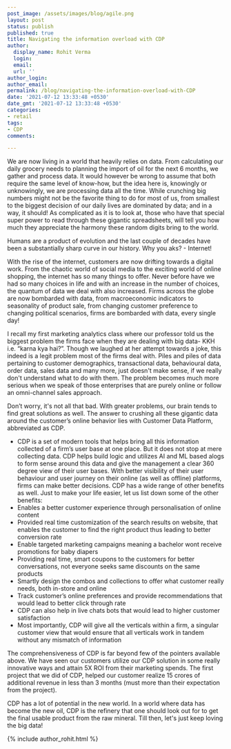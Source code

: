 ```yaml
---
post_image: /assets/images/blog/agile.png
layout: post
status: publish
published: true
title: Navigating the information overload with CDP
author: 
  display_name: Rohit Verma
  login: 
  email: 
  url: ''
author_login: 
author_email: 
permalink: /blog/navigating-the-information-overload-with-CDP
date: '2021-07-12 13:33:48 +0530'
date_gmt: '2021-07-12 13:33:48 +0530'
categories:
- retail
tags:
- CDP
comments:

---
```

We are now living in a world that heavily relies on data. From calculating our daily grocery needs to planning the import of oil for the next 6 months, we gather and process data. It would however be wrong to assume that both require the same level of know-how, but the idea here is, knowingly or unknowingly, we are processing data all the time. While crunching big numbers might not be the favorite thing to do for most of us, from smallest to the biggest decision of our daily lives are dominated by data; and in a way, it should! As complicated as it is to look at, those who have that special super power to read through these gigantic spreadsheets, will tell you how much they appreciate the harmony these random digits bring to the world.   

Humans are a product of evolution and the last couple of decades have been a substantially sharp curve in our history. Why you aks? - Internet! 

With the rise of the internet, customers are now drifting towards a digital work. From the chaotic world of social media to the exciting world of online shopping, the internet has so many things to offer. Never before have we had so many choices in life and with an increase in the number of choices, the quantum of data we deal with also increased. Firms across the globe are now bombarded with data, from macroeconomic indicators to seasonality of product sale, from changing customer preference to changing political scenarios, firms are bombarded with data, every single day!

I recall my first marketing analytics class where our professor told us the biggest problem the firms face when they are dealing with big data- KKH i.e. “karna kya hai?”. Though we laughed at her attempt towards a joke, this indeed is a legit problem most of the firms deal with. Piles and piles of data pertaining to customer demographics, transactional data, behavioural data, order data, sales data and many more, just doesn't make sense, if we really don't understand what to do with them. The problem becomes much more serious when we speak of those enterprises that are purely online or follow an omni-channel sales approach. 

Don’t worry, it's not all that bad. With greater problems, our brain tends to find great solutions as well. The answer to crushing all these gigantic data around the customer’s online behavior lies with Customer Data Platform, abbreviated as CDP. 

- CDP is a set of modern tools that helps bring all this information collected of a firm’s user base at one place. But it does not stop at mere collecting data. CDP helps build logic and utilizes AI and ML based alogs to form sense around this data and give the management a clear 360 degree view of their user bases. With better visibility of their user behaviour and user journey on their online (as well as offline) platforms, firms can make better decisions. CDP has a wide range of other benefits as well. Just to make your life easier, let us list down some of the other benefits:
- Enables a better customer experience through personalisation of online content
- Provided real time customization of the search results on website, that enables the customer to find the right product thus leading to better conversion rate
- Enable targeted marketing campaigns meaning a bachelor wont receive promotions for baby diapers 
- Providing real time, smart coupons to the customers for better conversations, not everyone seeks same discounts on the same products
- Smartly design the combos and collections to offer what customer really needs, both in-store and online
- Track customer’s online preferences and provide recommendations that would lead to better click through rate 
- CDP can also help in live chats bots that would lead to higher customer satisfaction
- Most importantly, CDP will give all the verticals within a firm, a singular customer view that would ensure that all verticals work in tandem without any mismatch of information

The comprehensiveness of CDP is far beyond few of the pointers available above. We have seen our customers utilize our CDP solution in some really innovative ways and attain 5X ROI from their marketing spends. The first project that we did of CDP, helped our customer realize 15 crores of additional revenue in less than 3 months (must more than their expectation from the project).  

CDP has a lot of potential in the new world. In a world where data has become the new oil, CDP is the refinery that one should look out for to get the final usable product from the raw mineral. Till then, let's just keep loving the big data! 

{% include author_rohit.html %}